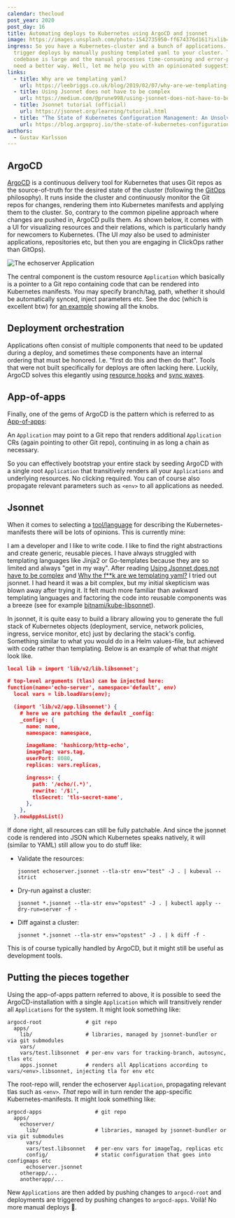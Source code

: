 ```yaml
---
calendar: thecloud
post_year: 2020
post_day: 16
title: Automating deploys to Kubernetes using ArgoCD and jsonnet
image: https://images.unsplash.com/photo-1542735950-ff674376d161?ixlib=rb-1.2.1&q=80&fm=jpg&crop=entropy&cs=tinysrgb&w=1600&h=900&fit=crop
ingress: So you have a Kubernetes-cluster and a bunch of applications. You
  trigger deploys by manually pushing templated yaml to your cluster. The
  codebase is large and the manual processes time-consuming and error-prone. You
  need a better way. Well, let me help you with an opinionated suggestion.
links:
  - title: Why are we templating yaml?
    url: https://leebriggs.co.uk/blog/2019/02/07/why-are-we-templating-yaml.html
  - title: Using Jsonnet does not have to be complex
    url: https://medium.com/@prune998/using-jsonnet-does-not-have-to-be-complex-54b1ad9b21db
  - title: Jsonnet tutorial (official)
    url: https://jsonnet.org/learning/tutorial.html
  - title: "The State of Kubernetes Configuration Management: An Unsolved Problem"
    url: https://blog.argoproj.io/the-state-of-kubernetes-configuration-management-d8b06c1205
authors:
  - Gustav Karlsson
---
```

## ArgoCD

[ArgoCD](https://argoproj.github.io/argo-cd/) is a continuous delivery tool for Kubernetes that uses Git repos as the source-of-truth for the desired state of
the cluster (following the [GitOps](https://www.weave.works/technologies/gitops/) philosophy). It runs inside the cluster and continuously monitor the Git repos for changes, rendering them into Kubernetes manifests and applying them to the cluster. So, contrary to the common pipeline approach where changes are pushed in, ArgoCD pulls them. As shown below, it comes with a UI for visualizing resources and their relations, which is particularly handy for newcomers to Kubernetes. (The UI *may* also be used to administer applications, repositories etc, but then you are engaging in ClickOps rather than GitOps).

![The echoserver Application](/assets/screenshot-2020-12-14-at-21.31.29.png)

The central component is the custom resource `Application` which basically is a pointer to a Git repo containing code that can be rendered into Kubernetes manifests. You may specify branch/tag, path, whether it should be automatically synced, inject parameters etc. See the doc (which is excellent btw) for [an example](https://argoproj.github.io/argo-cd/operator-manual/application.yaml) showing all the knobs.

## Deployment orchestration

Applications often consist of multiple components that need to be updated during a deploy, and sometimes these components have an internal ordering that must be honored. I.e. "first do this and then do that". Tools that were not built specifically for deploys are often lacking here. Luckily, ArgoCD solves this elegantly using [resource hooks](https://argoproj.github.io/argo-cd/user-guide/resource_hooks/) and [sync waves](https://argoproj.github.io/argo-cd/user-guide/sync-waves/).

## App-of-apps

Finally, one of the gems of ArgoCD is the pattern which is referred to as [App-of-apps](https://argoproj.github.io/argo-cd/operator-manual/cluster-bootstrapping/#app-of-apps-pattern):

An `Application` may point to a Git repo that renders additional `Application` CRs (again pointing to other Git repo), continuing in as long a chain as necessary.

So you can effectively bootstrap your entire stack by seeding ArgoCD with a single 
root `Application` that transitively renders all your `Applications` and underlying resources. No clicking required. You can of course also propagate relevant parameters such as `<env>` to all applications as needed. 

## Jsonnet

When it comes to selecting a [tool/language](https://argoproj.github.io/argo-cd/user-guide/application_sources/) for describing the Kubernetes-manifests there will be lots of opinions. This is currently mine:

I am a developer and I like to write code. I like to find the right abstractions and create generic, reusable pieces. I have always struggled with templating languages like Jinja2 or Go-templates because they are so limited and always "get in my way". After reading [Using Jsonnet does not have to be complex](https://medium.com/@prune998/using-jsonnet-does-not-have-to-be-complex-54b1ad9b21db) and [Why the f\*\*k are we templating yaml?](https://leebriggs.co.uk/blog/2019/02/07/why-are-we-templating-yaml.html) I tried out jsonnet. I had heard it was a bit complex, but my initial skepticism was blown away after trying it. It felt much more familiar than awkward templating languages and factoring the code into reusable components was a breeze (see for example [bitnami/kube-libsonnet](https://github.com/bitnami-labs/kube-libsonnet)).

In jsonnet, it is quite easy to build a library allowing you to generate the full stack of Kubernetes objects (deployment, service, network policies, ingress, service monitor, etc) just by declaring the stack's config. Something similar to what you would do in a Helm values-file, but achieved with code rather than templating. Below is an example of what that *might* look like.

```json
local lib = import 'lib/v2/lib.libsonnet';

# top-level arguments (tlas) can be injected here:
function(name='echo-server', namespace='default', env)
  local vars = lib.loadVars(env);

  (import 'lib/v2/app.libsonnet') {
    # here we are patching the default _config:
    _config+: {
      name: name,
      namespace: namespace,

      imageName: 'hashicorp/http-echo',
      imageTag: vars.tag,
      userPort: 8080,
      replicas: vars.replicas,

      ingress+: {
        path: '/echo/(.*)',
        rewrite: '/$1',
        tlsSecret: 'tls-secret-name',
      },
    },
  }.newAppAsList()
```

If done right, all resources can still be fully patchable. And since the jsonnet code is rendered into JSON which Kubernetes speaks natively, it will (similar to YAML) still allow you to do stuff like:

* Validate the resources:

  ```
  jsonnet echoserver.jsonnet --tla-str env="test" -J . | kubeval --strict
  ```
* Dry-run against a cluster:

  ```
  jsonnet *.jsonnet --tla-str env="opstest" -J . | kubectl apply --dry-run=server -f -
  ```
* Diff against a cluster:

  ```
  jsonnet *.jsonnet --tla-str env="opstest" -J . | k diff -f -
  ```

This is of course typically handled by ArgoCD, but it might still be useful as development tools.

## Putting the pieces together

Using the app-of-apps pattern referred to above, it is possible to seed the ArgoCD-installation with a single `Application`
 which will transitively render all `Applications` for the system. It might look something like:   

```
argocd-root              # git repo  
  apps/         
    lib/                 # libraries, managed by jsonnet-bundler or via git submodules
    vars/                  
    vars/test.libsonnet  # per-env vars for tracking-branch, autosync, tlas etc 
    apps.jsonnet         # renders all Applications according to vars/<env>.libsonnet, injecting tla for env etc
```

The root-repo will, render the echoserver `Application`, propagating relevant tlas such as `<env>`. *That* repo
will in turn render the app-specific Kubernetes-manifests. It might look something like:

```
argocd-apps                 # git repo
  apps/
    echoserver/
      lib/                  # libraries, managed by jsonnet-bundler or via git submodules
      vars/
      vars/test.libsonnet   # per-env vars for imageTag, replicas etc  
      config/               # static configuration that goes into configmaps etc
      echoserver.jsonnet
    otherapp/...
    anotherapp/...
```

New `Applications` are then added by pushing changes to `argocd-root` and deployments are triggered by pushing changes to `argocd-apps`. Voilà! No more manual deploys 🎉.